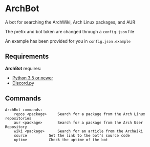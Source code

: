 # ArchBot
A bot for searching the ArchWiki, Arch Linux packages, and AUR

The prefix and bot token are changed through a `config.json` file

An example has been provided for you in `config.json.example`

## Requirements
**ArchBot** requires:
- [Python 3.5 or newer](https://www.python.org/)
- [Discord.py](https://github.com/Rapptz/discord.py)

## Commands
```
ArchBot commands:
	repos <package>		Search for a package from the Arch Linux repositories
	aur <package>		Search for a package from the Arch User Repository
	wiki <package>		Search for an article from the ArchWiki
	source			Get the link to the bot's source code
	uptime			Check the uptime of the bot
```
